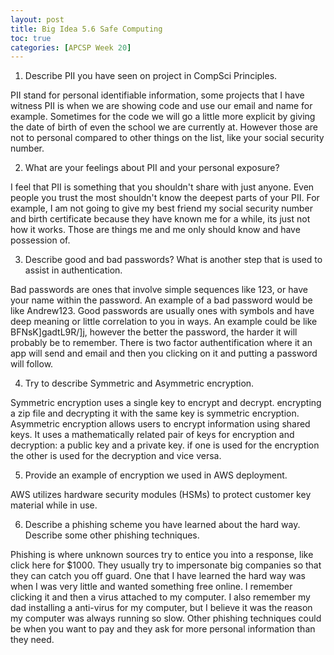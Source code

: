 ```yaml
---
layout: post
title: Big Idea 5.6 Safe Computing
toc: true
categories: [APCSP Week 20]
---
```


1. Describe PII you have seen on project in CompSci Principles.

PII stand for personal identifiable information, some projects that I have witness PII is when we are showing code and use our email and name for example. Sometimes for the code we will go a little more explicit by giving the date of birth of even the school we are currently at. However those are not to personal compared to other things on the list, like your social security number.

2. What are your feelings about PII and your personal exposure?

I feel that PII is something that you shouldn't share with just anyone. Even people you trust the most shouldn't know the deepest parts of your PII. For example, I am not going to give my best friend my social security number and birth certificate because they have known me for a while, its just not how it works. Those are things me and me only should know and have possession of.

3. Describe good and bad passwords? What is another step that is used to assist in authentication.

Bad passwords are ones that involve simple sequences like 123, or have your name within the password. An example of a bad password would be like Andrew123. Good passwords are usually ones with symbols and have deep meaning or little correlation to you in ways. An example could be like BFNsK]gadtL9R/]j, however the better the password, the harder it will probably be to remember. There is two factor authentification where it an app will send and email and then you clicking on it and putting a password will follow.


4. Try to describe Symmetric and Asymmetric encryption.

Symmetric encryption uses a single key to encrypt and decrypt. encrypting a zip file and decrypting it with the same key is symmetric encryption. Asymmetric encryption allows users to encrypt information using shared keys. It uses a mathematically related pair of keys for encryption and decryption: a public key and a private key. if one is used for the encryption the other is used for the decryption and vice versa.

5. Provide an example of encryption we used in AWS deployment.

AWS utilizes hardware security modules (HSMs) to protect customer key material while in use. 

6. Describe a phishing scheme you have learned about the hard way. Describe some other phishing techniques.

Phishing is where unknown sources try to entice you into a response, like click here for $1000. They usually try to impersonate big companies so that they can catch you off guard. One that I have learned the hard way was when I was very little and wanted something free online. I remember clicking it and then a virus attached to my computer. I also remember my dad installing a anti-virus for my computer, but I believe it was the reason my computer was always running so slow. Other phishing techniques could be when you want to pay and they ask for more personal information than they need. 
